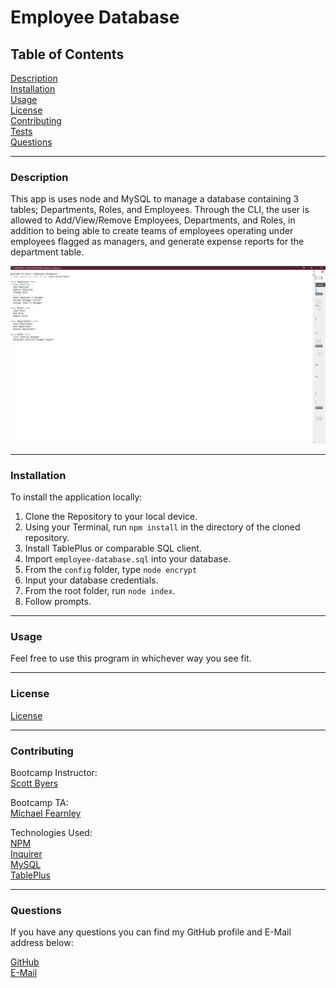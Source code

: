 # Employee Database

## Table of Contents  

[Description](#Description)  
[Installation](#Installation)  
[Usage](#Usage)  
[License](#License)  
[Contributing](#Contributing)  
[Tests](#Tests)  
[Questions](#Questions)  


---
<a name="Description"></a>
### Description

This app is uses node and MySQL to manage a database containing 3 tables; Departments, Roles, and Employees. Through the CLI, the user is allowed to Add/View/Remove Employees, Departments, and Roles, in addition to being able to create teams of employees operating under employees flagged as managers, and generate expense reports for the department table.

![Screenshot](./assets/employee-database.jpg)


---
<a name="Installation"></a>
### Installation 

To install the application locally:  
1.  Clone the Repository to your local device.  
2.  Using your Terminal, run `npm install` in the directory of the cloned repository.  
3.  Install TablePlus or comparable SQL client.  
4.  Import `employee-database.sql` into your database.  
5.  From the `config` folder, type `node encrypt`  
6.  Input your database credentials.  
7.  From the root folder, run `node index`.
8.  Follow prompts.

---
<a name="Usage"></a>
### Usage

Feel free to use this program in whichever way you see fit.

---
<a name="License"></a>
### License

[License](./LICENSE)

---
<a name="Contributing"></a>
### Contributing

Bootcamp Instructor:  
[Scott Byers](https://github.com/switch120)  

Bootcamp TA:  
[Michael Fearnley](https://michaelfearnley.com/)  

Technologies Used:  
[NPM](https://www.npmjs.com/)  
[Inquirer](https://www.npmjs.com/package/inquirer)  
[MySQL](https://www.npmjs.com/package/mysql)  
[TablePlus](https://tableplus.com/)  

---
<a name="Questions"></a>
### Questions

If you have any questions you can find my GitHub profile and E-Mail address below:  

[GitHub](https://github.com/rroyalty/)  
[E-Mail](rroyalty@gmail.com)